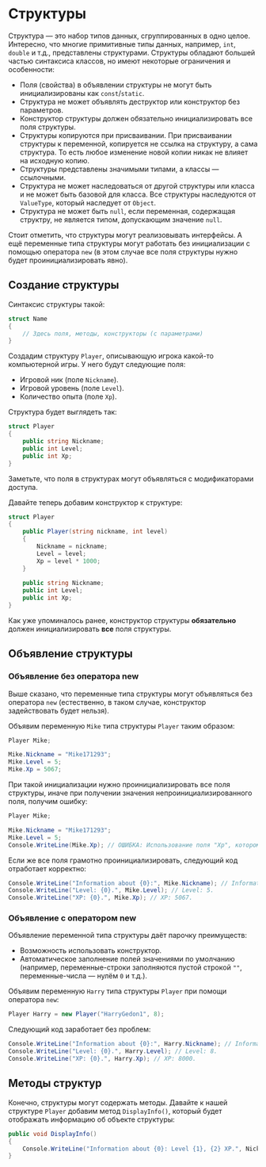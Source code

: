 # Структуры

Структура — это набор типов данных, сгруппированных в одно целое. Интересно, что многие примитивные типы данных, например, `int`, `double` и т.д., представлены структурами. Структуры обладают большей частью синтаксиса классов, но имеют некоторые ограничения и особенности:

 - Поля (свойства) в объявлении структуры не могут быть инициализированы как `const`/`static`.
 - Структура не может объявлять деструктор или конструктор без параметров.
 - Конструктор структуры должен обязательно инициализировать все поля структуры.
 - Структуры копируются при присваивании. При присваивании структуры к переменной, копируется не ссылка на структуру, а сама структура. То есть любое изменение новой копии никак не влияет на исходную копию.
 - Структуры представлены значимыми типами, а классы — ссылочными.
 - Структура не может наследоваться от другой структуры или класса и не может быть базовой для класса. Все структуры наследуются от `ValueType`, который наследует от `Object`.
 - Структура не может быть `null`, если переменная, содержащая структру, не является типом, допускающим значение `null`.

Стоит отметить, что структуры могут реализовывать интерфейсы. А ещё переменные типа структуры могут работать без инициализации с помощью оператора `new` (в этом случае все поля структуры нужно будет проинициализировать явно).

## Создание структуры

Синтаксис структуры такой:

```csharp
struct Name
{
    // Здесь поля, методы, конструкторы (с параметрами)
}
```

Создадим структуру `Player`, описывающую игрока какой-то компьютерной игры. У него будут следующие поля:

 - Игровой ник (поле `Nickname`).
 - Игровой уровень (поле `Level`).
 - Количество опыта (поле `Xp`).

Структура будет выглядеть так:

```csharp
struct Player
{
    public string Nickname;
    public int Level;
    public int Xp;
}
```

Заметьте, что поля в структурах могут объявляться с модификаторами доступа.

Давайте теперь добавим конструктор к структуре:

```csharp
struct Player
{
    public Player(string nickname, int level)
    {
        Nickname = nickname;
        Level = level;
        Xp = level * 1000;
    }
    
    public string Nickname;
    public int Level;
    public int Xp;
}
```

Как уже упоминалось ранее, конструктор структуры **обязательно** должен инициализировать **все** поля структуры.

## Объявление структуры

### Объявление без оператора new

Выше сказано, что переменные типа структуры могут объявляться без оператора `new` (естественно, в таком случае, конструктор задействовать будет нельзя).

Объявим переменную `Mike` типа структуры `Player` таким образом:

```csharp
Player Mike;

Mike.Nickname = "Mike171293";
Mike.Level = 5;
Mike.Xp = 5067;
```

При такой инициализации нужно проинициализировать все поля структуры, иначе при получении значения непроинициализированного поля, получим ошибку:

```csharp
Player Mike;

Mike.Nickname = "Mike171293";
Mike.Level = 5;
Console.WriteLine(Mike.Xp); // ОШИБКА: Использование поля "Xp", которому, возможно, не присвоено значение
```

Если же все поля грамотно проинициализировать, следующий код отработает корректно:

```csharp
Console.WriteLine("Information about {0}:", Mike.Nickname); // Information about Mike171293:
Console.WriteLine("Level: {0}.", Mike.Level); // Level: 5.
Console.WriteLine("XP: {0}.", Mike.Xp); // XP: 5067.
```

### Объявление с оператором new

Объявление переменной типа структуры даёт парочку преимуществ:

 - Возможность использовать конструктор.
 - Автоматическое заполнение полей значениями по умолчанию (например, переменные-строки заполняются пустой строкой `""`, переменные-числа — нулём `0` и т.д.).

Объявим переменную `Harry` типа структуры `Player` при помощи оператора `new`:

```csharp
Player Harry = new Player("HarryGedon1", 8);
```

Следующий код заработает без проблем:

```csharp
Console.WriteLine("Information about {0}:", Harry.Nickname); // Information about HarryGedon1:
Console.WriteLine("Level: {0}.", Harry.Level); // Level: 8.
Console.WriteLine("XP: {0}.", Harry.Xp); // XP: 8000.
```

## Методы структур

Конечно, структуры могут содержать методы. Давайте к нашей структуре `Player` добавим метод `DisplayInfo()`, который будет отображать информацию об объекте структуры:

```csharp
public void DisplayInfo()
{
    Console.WriteLine("Information about {0}: Level {1}, {2} XP.", Nickname, Level, Xp);
}
```